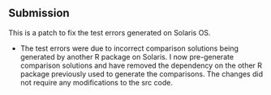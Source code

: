 ## Submission

This is a patch to fix the test errors generated on Solaris OS. 

* The test errors were due to incorrect comparison solutions being generated by another R package on Solaris.
I now pre-generate comparison solutions and have removed the dependency on the other R package previously
used to generate the comparisons. The changes did not require any modifications to the src code.

